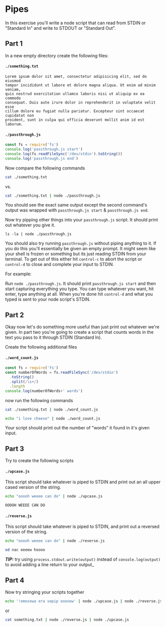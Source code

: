 # Pipes

In this exercise you'll write a node script that can read from
STDIN or "Standard In" and write to STDOUT or "Standard Out".


## Part 1

In a new empty directory create the following files:

#### `./something.txt`

```
Lorem ipsum dolor sit amet, consectetur adipisicing elit, sed do eiusmod
tempor incididunt ut labore et dolore magna aliqua. Ut enim ad minim veniam,
quis nostrud exercitation ullamco laboris nisi ut aliquip ex ea commodo
consequat. Duis aute irure dolor in reprehenderit in voluptate velit esse
cillum dolore eu fugiat nulla pariatur. Excepteur sint occaecat cupidatat non
proident, sunt in culpa qui officia deserunt mollit anim id est laborum.
```

#### `./passthrough.js`

```js
const fs = require('fs')
console.log('passthrough.js start')
console.log(fs.readFileSync('/dev/stdin').toString())
console.log('passthrough.js end')
```


Now
 compare the following commands

```sh
cat ./something.txt
```

vs.

```sh
cat ./something.txt | node ./passthrough.js
```

You should see the exact same output except the second command's output was
wrapped with `passthrough.js start` & `passthrough.js end`.


Now try pipping other things into your `passthrough.js` script. It
should print out whatever you give it.

```
ls -la | node ./passthrough.js
```


You should also try running `passthrough.js` without piping anything to it. If
you do this you'll essentially be given an empty prompt. It might seem like
your shell is frozen or something but its just reading STDIN from your terminal.
To get out of this either hit `control-c` to abort the script or `control-d` to
close and complete your input to STDIN.

For example:

Run `node ./passthrough.js`. It should print `passthrough.js start` and then
start capturing everything you type. You can type whatever you want, hit
enter, type anything at all. When you're done hit `control-d` and what you typed
is sent to your node script's STDIN.

## Part 2

Okay now let's do something more useful than just print out whatever we're
given. In part two you're going to create a script that counts words in the text
you pass to it through STDIN (Standard In).

Create the following additional files

#### `./word_count.js`

```js
const fs = require('fs')
const numberOfWords = fs.readFileSync('/dev/stdin')
  .toString()
  .split(/\s+/)
  .length
console.log(numberOfWords+' words')
```


now run the following commands

```sh
cat ./something.txt | node ./word_count.js
```

```sh
echo "i love cheese" | node ./word_count.js
```

Your script should print out the number of "words" it found in it's given input.

## Part 3

Try to create the following scripts

#### `./upcase.js`

This script should take whatever is piped to STDIN and print out an all upper
cased version of the string.

```sh
echo "ooooh weeee can do" | node ./upcase.js

OOOOH WEEEE CAN DO
```

#### `./reverse.js`

This script should take whatever is piped to STDIN, and print out a reversed
version of the string.

```sh
echo "ooooh weeee can do" | node ./reverse.js

od nac eeeew hoooo
```

___TIP:___ try using `process.stdout.write(output)` instead of `console.log(output)`
to avoid adding a line return to your output_

## Part 4

Now try stringing your scripts together


```sh
echo '!emosewa era sepip ooooow' | node ./upcase.js | node ./reverse.js
```

or

```sh
cat something.txt | node ./reverse.js | node ./upcase.js
```
